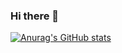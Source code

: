 ### Hi there 👋
[![Anurag's GitHub stats](https://github-readme-stats.vercel.app/api?username=homerunbaII&show_icons=true&theme=merko)](https://github.com/anuraghazra/github-readme-stats)
<!--
**homerunbaII/homerunbaII** is a ✨ _special_ ✨ repository because its `README.md` (this file) appears on your GitHub profile.

Here are some ideas to get you started:

- 🔭 I’m currently working on ...
- 🌱 I’m currently learning ...
- 👯 I’m looking to collaborate on ...
- 🤔 I’m looking for help with ...
- 💬 Ask me about ...
- 📫 How to reach me: ...
- 😄 Pronouns: ...
- ⚡ Fun fact: ...
-->
